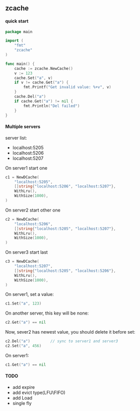 ## zcache

#### quick start
```go
package main

import (
	"fmt"
	"zcache"
)

func main() {
    cache := zcache.NewCache()
    v := 123
    cache.Set("a", v)
    if v != cache.Get("a") {
        fmt.Printf("Get invalid value: %+v", v)
    }
    cache.Del("a")
    if cache.Get("a") != nil {
		fmt.Println("Del failed")
    }
}
```

#### Multiple servers
server list:
- localhost:5205
- localhost:5206
- localhost:5207

On server1 start one 
```go
c1 = NewDCache(
    "localhost:5205",
    []string{"localhost:5206", "localhost:5207"},
    WithLru(),
    WithSize(1000),
)
```
On server2 start other one
```go
c2 = NewDCache(
    "localhost:5206",
    []string{"localhost:5205", "localhost:5207"},
    WithLru(),
    WithSize(1000),
)
```
On server3 start last
```go
c3 = NewDCache(
    "localhost:5207",
    []string{"localhost:5205", "localhost:5206"},
    WithLru(),
    WithSize(1000),
)
```

On server1, set a value:
```go
c1.Set("a", 123)
```

On another server, this key will be none:
```go
c2.Get("a") == nil
```

Now, sever2 has newest value, you should delete it before set:
```go
c2.Del("a")         // sync to server1 and server3
c2.Set("a", 456)
```

On server1:
```go
c1.Get("a") == nil
```


#### TODO
- add expire
- add evict type(LFU\FIFO)
- add Load
- single fly
